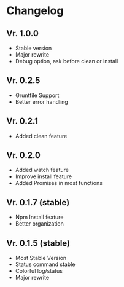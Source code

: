 # Changelog

## Vr. 1.0.0

- Stable version
- Major rewrite
- Debug option, ask before clean or install

## Vr. 0.2.5

- Gruntfile Support
- Better error handling

## Vr. 0.2.1

- Added clean feature

## Vr. 0.2.0

- Added watch feature
- Improve install feature
- Added Promises in most functions

## Vr. 0.1.7 (stable)

- Npm Install feature
- Better organization

## Vr. 0.1.5 (stable)

- Most Stable Version
- Status command stable
- Colorful log/status
- Major rewrite
